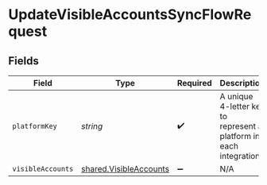 # UpdateVisibleAccountsSyncFlowRequest


## Fields

| Field                                                                   | Type                                                                    | Required                                                                | Description                                                             | Example                                                                 |
| ----------------------------------------------------------------------- | ----------------------------------------------------------------------- | ----------------------------------------------------------------------- | ----------------------------------------------------------------------- | ----------------------------------------------------------------------- |
| `platformKey`                                                           | *string*                                                                | :heavy_check_mark:                                                      | A unique 4-letter key to represent a platform in each integration.      | gbol                                                                    |
| `visibleAccounts`                                                       | [shared.VisibleAccounts](../../../sdk/models/shared/visibleaccounts.md) | :heavy_minus_sign:                                                      | N/A                                                                     |                                                                         |